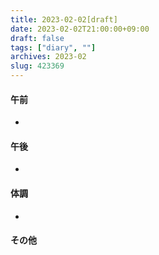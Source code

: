 ```yaml
---
title: 2023-02-02[draft]
date: 2023-02-02T21:00:00+09:00
draft: false
tags: ["diary", ""]
archives: 2023-02
slug: 423369
---
```

#### 午前
- 
#### 午後
- 
#### 体調
- 
#### その他
